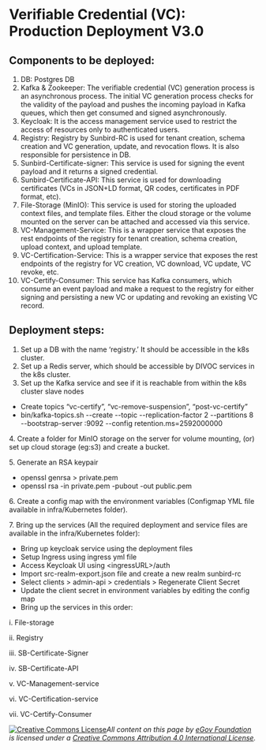 # Verifiable Credential (VC): Production Deployment V3.0

## Components to be deployed:

1. DB: Postgres DB
2. Kafka & Zookeeper: The verifiable credential (VC) generation process is an asynchronous process. The initial VC generation process checks for the validity of the payload and pushes the incoming payload in Kafka queues, which then get consumed and signed asynchronously.
3. Keycloak: It is the access management service used to restrict the access of resources only to authenticated users.
4. Registry: Registry by Sunbird-RC is used for tenant creation, schema creation and VC generation, update, and revocation flows. It is also responsible for persistence in DB.
5. Sunbird-Certificate-signer: This service is used for signing the event payload and it returns a signed credential.
6. Sunbird-Certificate-API: This service is used for downloading certificates (VCs in JSON+LD format, QR codes, certificates in PDF format, etc).
7. File-Storage (MinIO): This service is used for storing the uploaded context files, and template files. Either the cloud storage or the volume mounted on the server can be attached and accessed via this service.
8. VC-Management-Service: This is a wrapper service that exposes the rest endpoints of the registry for tenant creation, schema creation, upload context, and upload template.
9. VC-Certification-Service: This is a wrapper service that exposes the rest endpoints of the registry for VC creation, VC download, VC update, VC revoke, etc.
10. VC-Certify-Consumer: This service has Kafka consumers, which consume an event payload and make a request to the registry for either signing and persisting a new VC or updating and revoking an existing VC record.

## Deployment steps:

1. Set up a DB with the name ‘registry.’ It should be accessible in the k8s cluster.
2. Set up a Redis server, which should be accessible by DIVOC services in the k8s cluster.
3. Set up the Kafka service and see if it is reachable from within the k8s cluster slave nodes

* Create topics “vc-certify”, “vc-remove-suspension”, “post-vc-certify”
* bin/kafka-topics.sh --create --topic --replication-factor 2 --partitions 8 --bootstrap-server :9092 --config retention.ms=2592000000

4\. Create a folder for MinIO storage on the server for volume mounting, (or) set up cloud storage (eg:s3) and create a bucket.

5\. Generate an RSA keypair

* openssl genrsa > private.pem
* openssl rsa -in private.pem -pubout -out public.pem

6\. Create a config map with the environment variables (Configmap YML file available in infra/Kubernetes folder).

7\. Bring up the services (All the required deployment and service files are available in the infra/Kubernetes folder):

* Bring up keycloak service using the deployment files
* Setup Ingress using ingress yml file
* Access Keycloak UI using \<ingressURL>/auth
* Import src-realm-export.json file and create a new realm sunbird-rc
* Select clients > admin-api > credentials > Regenerate Client Secret
* Update the client secret in environment variables by editing the config map
* Bring up the services in this order:

&#x20;     i. File-storage

&#x20;     ii. Registry

&#x20;     iii. SB-Certificate-Signer

&#x20;     iv. SB-Certificate-API

&#x20;     v. VC-Management-service

&#x20;     vi. VC-Certification-service

&#x20;     vii. VC-Certify-Consumer



[![Creative Commons License](https://i.creativecommons.org/l/by/4.0/80x15.png)](http://creativecommons.org/licenses/by/4.0/)_All content on this page by_ [_eGov Foundation_](https://egov.org.in/) _is licensed under a_ [_Creative Commons Attribution 4.0 International License_](http://creativecommons.org/licenses/by/4.0/)_._
